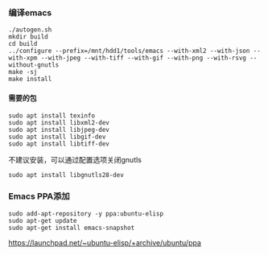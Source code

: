### 编译emacs
```
./autogen.sh
mkdir build
cd build
../configure --prefix=/mnt/hdd1/tools/emacs --with-xml2 --with-json --with-xpm --with-jpeg --with-tiff --with-gif --with-png --with-rsvg --without-gnutls
make -sj
make install
```
#### 需要的包
```
sudo apt install texinfo
sudo apt install libxml2-dev
sudo apt install libjpeg-dev
sudo apt install libgif-dev
sudo apt install libtiff-dev

```

不建议安装，可以通过配置选项关闭gnutls

```sudo apt install libgnutls28-dev```

### Emacs PPA添加
```
sudo add-apt-repository -y ppa:ubuntu-elisp
sudo apt-get update
sudo apt-get install emacs-snapshot
```
https://launchpad.net/~ubuntu-elisp/+archive/ubuntu/ppa
